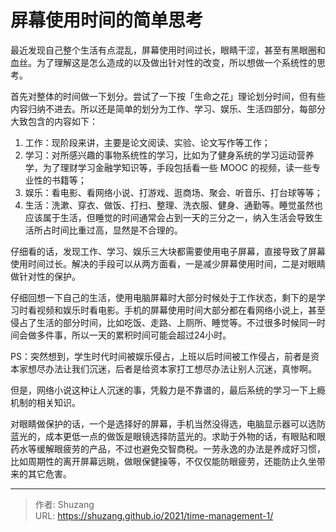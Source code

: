 # 屏幕使用时间的简单思考


最近发现自己整个生活有点混乱，屏幕使用时间过长，眼睛干涩，甚至有黑眼圈和血丝。为了理解这是怎么造成的以及做出针对性的改变，所以想做一个系统性的思考。

<!---more-->

首先对整体的时间做一下划分。尝试了一下按「生命之花」理论划分时间，但有些内容归纳不进去。所以还是简单的划分为工作、学习、娱乐、生活四部分，每部分大致包含的内容如下：

1. 工作：现阶段来讲，主要是论文阅读、实验、论文写作等工作；
2. 学习：对所感兴趣的事物系统性的学习，比如为了健身系统的学习运动营养学，为了理财学习金融学知识等，手段包括看一些 MOOC 的视频，读一些专业性的书籍等；
3. 娱乐：看电影、看网络小说、打游戏、逛商场、聚会、听音乐、打台球等等；
4. 生活：洗漱、穿衣、做饭、打扫、整理、洗衣服、健身、通勤等。睡觉虽然也应该属于生活，但睡觉的时间通常会占到一天的三分之一，纳入生活会导致生活所占时间比重过高，显然是不合理的。

仔细看的话，发现工作、学习、娱乐三大块都需要使用电子屏幕，直接导致了屏幕使用时间过长。解决的手段可以从两方面看，一是减少屏幕使用时间，二是对眼睛做针对性的保护。

仔细回想一下自己的生活，使用电脑屏幕时大部分时候处于工作状态，剩下的是学习时看视频和娱乐时看电影。手机的屏幕使用时间大部分都在看网络小说上，甚至侵占了生活的部分时间，比如吃饭、走路、上厕所、睡觉等。不过很多时候同一时间会做多件事，所以一天的累积时间可能会超过24小时。

PS：突然想到，学生时代时间被娱乐侵占，上班以后时间被工作侵占，前者是资本家想尽办法让我们沉迷，后者是给资本家打工想尽办法让别人沉迷，真惨啊。

但是，网络小说这种让人沉迷的事，凭毅力是不靠谱的，最后系统的学习一下上瘾机制的相关知识。

对眼睛做保护的话，一个是选择好的屏幕，手机当然没得选，电脑显示器可以选防蓝光的，成本更低一点的做饭是眼镜选择防蓝光的。求助于外物的话，有眼贴和眼药水等缓解眼疲劳的产品，不过也避免交智商税。一劳永逸的办法是养成好习惯，比如周期性的离开屏幕远眺，做眼保健操等，不仅仅能防眼疲劳，还能防止久坐带来的其它危害。

---

> 作者: Shuzang  
> URL: https://shuzang.github.io/2021/time-management-1/  

